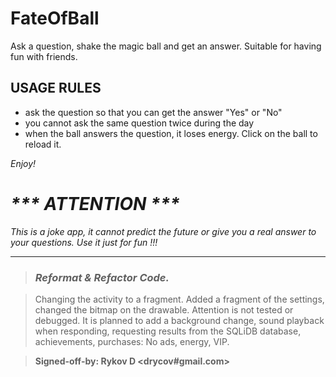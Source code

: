 # FateOfBall

Ask a question, shake the magic ball and get an answer. Suitable for having fun with friends.

## USAGE RULES
- ask the question so that you can get the answer "Yes" or "No"
- you cannot ask the same question twice during the day
- when the ball answers the question, it loses energy. Click on the ball to reload it.

_Enjoy!_

# _*** ATTENTION ***_
 *This is a joke app, it cannot predict the future or give you a real answer to your questions.*
 *Use it just for fun !!!*

***
> ### *Reformat & Refactor Code.*

> Changing the activity to a fragment. Added a fragment of the settings, changed the bitmap on the drawable.
> Attention is not tested or debugged.
> It is planned to add a background change, sound playback when responding, requesting results from the SQLiDB database, achievements, purchases: No ads, energy, VIP.

> __Signed-off-by: Rykov D <drycov#gmail.com>__
